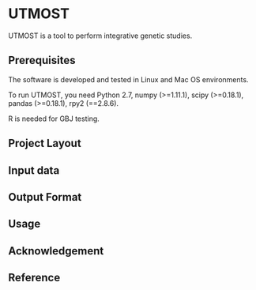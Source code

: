 # UTMOST

UTMOST is a tool to perform integrative genetic studies. 

## Prerequisites

The software is developed and tested in Linux and Mac OS environments. 

To run UTMOST, you need Python 2.7, numpy (>=1.11.1), scipy (>=0.18.1), pandas (>=0.18.1), rpy2 (==2.8.6).

R is needed for GBJ testing.

## Project Layout

## Input data

## Output Format

## Usage

## Acknowledgement

## Reference


